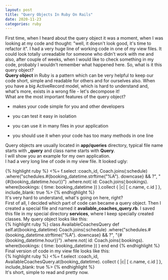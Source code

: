 ```yaml
---
layout: post
title: "Query Objects In Ruby On Rails"
date: 2020-11-23
categories: ruby
---
```

First time, when I heard about the query object it was a moment, when I was looking at my code and thought: "well, it doesn't look good, it's time to refactor it". I had a very huge line of working code in one of my view files. It could look totally unreadable for someone who didn't work with me and also, after couple of weeks, when I would like to check something in my code, probably I wouldn't remember what happened here. So, what is it this query object? <br>
<b>Query object</b> in Ruby is a pattern which can be very helpful to keep our code short, simple and readable for others and for ourselves also. When you have a big ActiveRecord model, which is hard to understand and, what's more, exists in a wrong file - let's decompose it!<br>
What are the most important features of the query object?
- <p>makes your code simple for you and other developers</p>
- <p>you can test it easy in isolation</p>
- <p>you can use it in many files in your application</p>
- <p>you should use it when your code has too many methods in one line</p>

Query objects are usually located in <b>app/queries</b> directory, typical file name starts with <b>_query</b> and class name starts with <b>Query</b>. <br>
I will show you an example for my own application. <br>
I had a very long line of code in my view file. It looked ugly:
<div class="code">
{% highlight ruby %}
<%= f.select :coach_id,
Coach.joins(:schedule)
  .where("schedules.#{booking_datetime.strftime("%A").
        downcase} && ?", "{#{booking_datetime.hour}}")
  .where.not(
  id: Coach.joins(:bookings).
  where(bookings: { time: booking_datetime })
).collect { |c| [ c.name, c.id ] }, 
include_blank: true %>
{% endhighlight %}
</div>
It's very hard to understand, what's going on here, right? <br>
First of all, I decided which part of code can became a query object. Then I created a special file and named it <b>available_coaches_query.rb</b>. I saved this file in my special directory <b>services</b>, where I keep specially created classes. My query object looks like this:
<div class="code">
{% highlight ruby %}
class AvailableCoachesQuery
  def self.at(booking_datetime)
    Coach.joins(:schedule)
      .where("schedules.#{booking_datetime.strftime("%A").
            downcase} && ?", "{#{booking_datetime.hour}}")
      .where.not(
       id: Coach.joins(:bookings).
       where(bookings: { time: booking_datetime })
       )
  end
end
{% endhighlight %}
</div>
Final version of code in my view file looks like this:
<div class="code">
{% highlight ruby %}
<%= f.select :coach_id,
AvailableCoachesQuery.at(booking_datetime).
collect { |c| [ c.name, c.id ] },
include_blank: true %>
{% endhighlight %}
</div>
It's short, simple to read and pretty now.